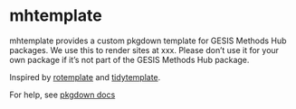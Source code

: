 
# mhtemplate

<!-- badges: start -->
<!-- badges: end -->

mhtemplate provides a custom pkgdown template for GESIS Methods Hub packages. We use this to render sites at xxx. Please don’t use it for your own package if it’s not part of the GESIS Methods Hub package.

Inspired by [rotemplate](https://github.com/ropensci-org/rotemplate) and [tidytemplate](https://github.com/tidyverse/tidytemplate/).

For help, see [pkgdown docs](https://pkgdown.r-lib.org/articles/customise.html#template-packages)
